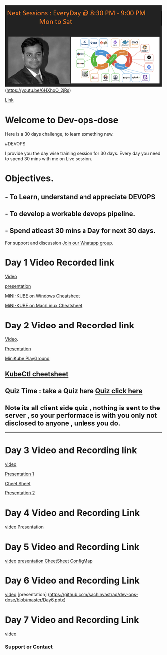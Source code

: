 <img src="Day.png"
     alt="Markdown Monster icon"
     style="float: left; margin-right: 10px;" />(https://youtu.be/6HXhoO_2jRs)

[Link](https://youtu.be/6HXhoO_2jRs)
# Welcome to Dev-ops-dose

Here is a 30 days challenge, to learn something new. 

#DEVOPS

I provide you the day wise training session for 30 days. 
Every day you need to spend 30 mins with me on Live session. 


# Objectives.

## - To Learn, understand and appreciate DEVOPS 
## - To develop a workable devops pipeline.
## - Spend atleast 30 mins a Day for next 30 days. 





For support and discussion  [Join our Whatapp group](https://chat.whatsapp.com/EYtBtyICAYwCVAngWKqUgi).

#  Day 1 Video Recorded link

[Video](https://youtu.be/d-7S7n8pcUQ)

[presentation](https://github.com/sachinvastrad/dev-ops-dose/blob/master/k8day1.pdf)

[MiNI-KUBE on Windows Cheatsheet](https://github.com/sachinvastrad/dev-ops-dose/blob/master/MiniKubeOnWindows.md)

[MiNI-KUBE on Mac/Linux  Cheatsheet ](https://github.com/sachinvastrad/dev-ops-dose/blob/master/MiniKubeOnMac.md)

#  Day 2 Video and Recorded link

[Video](https://youtu.be/_hrITUq_aMA).

[Presentation](https://github.com/sachinvastrad/dev-ops-dose/blob/master/K8DAY2.pdf)

[MiniKube PlayGround](https://kubernetes.io/docs/tutorials/kubernetes-basics/create-cluster/cluster-interactive/)

[KubeCtl cheetsheet](https://kubernetes.io/docs/reference/kubectl/cheatsheet/)
-----------------------------------------
## Quiz Time : take a Quiz here  [Quiz click here](https://sachinvastrad.github.io/quiz-time/)
## Note its all client side quiz , nothing is sent to the server , so your performace is with you only  not disclosed to anyone , unless you do. 
-----------------------------------------
# Day 3 Video and Recording link
[video](https://youtu.be/rxTpc5-j4_w)

[Presentation 1](https://youtu.be/lAg-_5GuU3k)

[Cheet Sheet](https://github.com/sachinvastrad/dev-ops-dose/blob/master/CMD_day3.txt)


[Presentation 2](https://youtu.be/m1AJfSFDXIo)

# Day 4 Video and Recording Link 
[video](https://youtu.be/6HXhoO_2jRs)
[Presentation](https://github.com/sachinvastrad/dev-ops-dose/blob/master/Day4.pdf)

# Day 5 Video and Recording Link 
[video](https://youtu.be/wpcRIvXPaLM)
[presentation](https://github.com/sachinvastrad/dev-ops-dose/blob/master/Day5.pdf)
[CheetSheet](https://github.com/sachinvastrad/dev-ops-dose/blob/master/ngx.yml)
[ConfigMap](https://github.com/sachinvastrad/dev-ops-dose/blob/master/config.yml)


# Day 6 Video and Recording Link 
[video](https://youtu.be/rzeR4bwij4M)
[presentation] (https://github.com/sachinvastrad/dev-ops-dose/blob/master/Day6.pptx)

# Day 7 Video and Recording Link 
[video](https://youtu.be/Il0W3lPcyZE)

### Support or Contact

